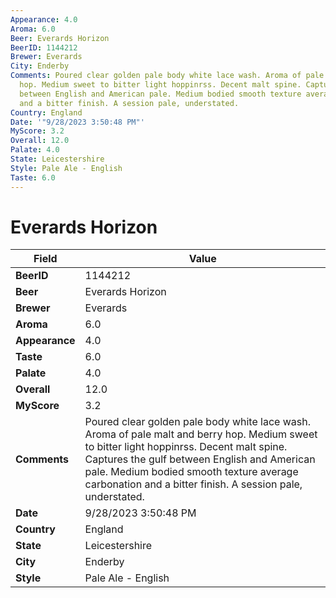 ```yaml
---
Appearance: 4.0
Aroma: 6.0
Beer: Everards Horizon
BeerID: 1144212
Brewer: Everards
City: Enderby
Comments: Poured clear golden pale body white lace wash. Aroma of pale malt and berry
  hop. Medium sweet to bitter light hoppinrss. Decent malt spine. Captures the gulf
  between English and American pale. Medium bodied smooth texture average carbonation
  and a bitter finish. A session pale, understated.
Country: England
Date: '"9/28/2023 3:50:48 PM"'
MyScore: 3.2
Overall: 12.0
Palate: 4.0
State: Leicestershire
Style: Pale Ale - English
Taste: 6.0
---
```


# Everards Horizon

| Field         | Value |
|---------------|-------|
| **BeerID** | 1144212 |
| **Beer** | Everards Horizon |
| **Brewer** | Everards |
| **Aroma** | 6.0 |
| **Appearance** | 4.0 |
| **Taste** | 6.0 |
| **Palate** | 4.0 |
| **Overall** | 12.0 |
| **MyScore** | 3.2 |
| **Comments** | Poured clear golden pale body white lace wash. Aroma of pale malt and berry hop. Medium sweet to bitter light hoppinrss. Decent malt spine. Captures the gulf between English and American pale. Medium bodied smooth texture average carbonation and a bitter finish. A session pale, understated. |
| **Date** | 9/28/2023 3:50:48 PM |
| **Country** | England |
| **State** | Leicestershire |
| **City** | Enderby |
| **Style** | Pale Ale - English |

